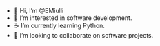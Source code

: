 - 👋 Hi, I’m @EMiulli
- 💙 I’m interested in software development.
- ☕ I’m currently learning Python.
- 👀 I’m looking to collaborate on software projects.


<!---
EricMiulli/EricMiulli is a ✨ special ✨ repository because its `README.md` (this file) appears on your GitHub profile.
You can click the Preview link to take a look at your changes.
--->
